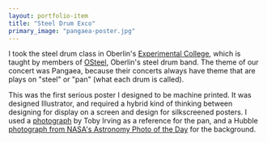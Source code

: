 ```yaml
---
layout: portfolio-item
title: "Steel Drum Exco"
primary_image: "pangaea-poster.jpg"
---
```


I took the steel drum class in Oberlin's [Experimental College](http://oberlinexco.org/), which is taught by members of [OSteel](http://www.oberlin.edu/stuorg/osteel/), Oberlin's steel drum band. The theme of our concert was Pangaea, because their concerts always have theme that are plays on "steel" or "pan" (what each drum is called).

This was the first serious poster I designed to be machine printed. It was designed Illustrator, and required a hybrid kind of thinking between designing for display on a screen and design for silkscreened posters. I used a [photograph](http://instagram.com/p/XNi6euFrdg/) by Toby Irving as a reference for the pan, and a Hubble [photograph from NASA's Astronomy Photo of the Day](http://apod.nasa.gov/apod/ap110503.html) for the background.